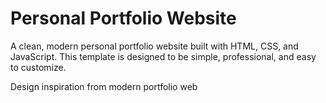 # Personal Portfolio Website

A clean, modern personal portfolio website built with HTML, CSS, and JavaScript. This template is designed to be simple, professional, and easy to customize.

Design inspiration from modern portfolio web

